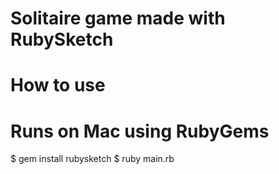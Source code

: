 # Solitaire game made with RubySketch

# How to use

# Runs on Mac using RubyGems

 $ gem install rubysketch
 $ ruby main.rb
